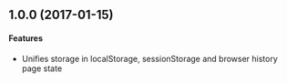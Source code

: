 ## 1.0.0 (2017-01-15)

#### Features

* Unifies storage in localStorage, sessionStorage and browser history page state
